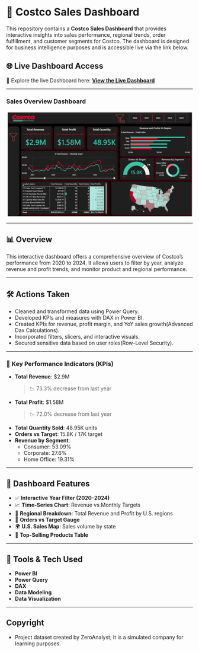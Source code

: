 # 🛒 Costco Sales Dashboard 

This repository contains a **Costco Sales Dashboard** that provides interactive insights into sales performance, regional trends, order fulfillment, and customer segments for Costco. The dashboard is designed for business intelligence purposes and is accessible live via the link below.

## 🌐 Live Dashboard Access

🔗 Explore the live Dashboard here: **[View the Live Dashboard](https://app.powerbi.com/view?r=eyJrIjoiMjRjNTE0OTktOGRjMi00MjljLThiMDItZWZkNGIyYzdlMTJlIiwidCI6ImY2NWIxZTk2LWMyNjgtNDc1ZS1hOTg2LTFhODkyODg3MjZiMSJ9)** 

---

### Sales Overview Dashboard
<img src="Costco%20Sales%20Dashboard.png" alt="Executive Dashboard Preview" width="700"/>

---

## 📊 Overview

This interactive dashboard offers a comprehensive overview of Costco’s performance from 2020 to 2024. It allows users to filter by year, analyze revenue and profit trends, and monitor product and regional performance.

---

## 🛠️ Actions Taken

- Cleaned and transformed data using Power Query.
- Developed KPIs and measures with DAX in Power BI.
- Created KPIs for revenue, profit margin, and YoY sales growth(Advanced Dax Calculations).
- Incorporated filters, slicers, and interactive visuals.
- Secured sensitive data based on user roles(Row-Level Security).

---

### 🚩 Key Performance Indicators (KPIs)

- **Total Revenue**: $2.9M  
  > 📉 73.3% decrease from last year
- **Total Profit**: $1.58M  
  > 📉 72.0% decrease from last year
- **Total Quantity Sold**: 48.95K units
- **Orders vs Target**: 15.8K / 17K target
- **Revenue by Segment**:
  - Consumer: 53.09%
  - Corporate: 27.6%
  - Home Office: 19.31%

---

## 📍 Dashboard Features

- ✅ **Interactive Year Filter (2020–2024)**
- 📈 **Time-Series Chart**: Revenue vs Monthly Targets
- 🧭 **Regional Breakdown**: Total Revenue and Profit by U.S. regions
- 🧮 **Orders vs Target Gauge**
- 🌍 **U.S. Sales Map**: Sales volume by state
- 🧾 **Top-Selling Products Table**

---

## 🧠 Tools & Tech Used

- **Power BI**
- **Power Query**
- **DAX**
- **Data Modeling**
- **Data Visualization**

---

## Copyright
- Project dataset created by ZeroAnalyst; it is a simulated company for learning purposes.
